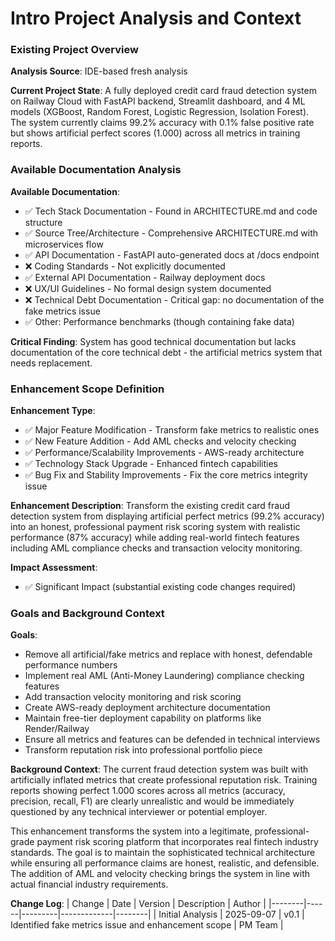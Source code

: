 # Intro Project Analysis and Context

### Existing Project Overview

**Analysis Source**: IDE-based fresh analysis

**Current Project State**: 
A fully deployed credit card fraud detection system on Railway Cloud with FastAPI backend, Streamlit dashboard, and 4 ML models (XGBoost, Random Forest, Logistic Regression, Isolation Forest). The system currently claims 99.2% accuracy with 0.1% false positive rate but shows artificial perfect scores (1.000) across all metrics in training reports.

### Available Documentation Analysis

**Available Documentation**:
- ✅ Tech Stack Documentation - Found in ARCHITECTURE.md and code structure
- ✅ Source Tree/Architecture - Comprehensive ARCHITECTURE.md with microservices flow
- ✅ API Documentation - FastAPI auto-generated docs at /docs endpoint
- ❌ Coding Standards - Not explicitly documented
- ✅ External API Documentation - Railway deployment docs
- ❌ UX/UI Guidelines - No formal design system documented
- ❌ Technical Debt Documentation - Critical gap: no documentation of the fake metrics issue
- ✅ Other: Performance benchmarks (though containing fake data)

**Critical Finding**: System has good technical documentation but lacks documentation of the core technical debt - the artificial metrics system that needs replacement.

### Enhancement Scope Definition

**Enhancement Type**:
- ✅ Major Feature Modification - Transform fake metrics to realistic ones
- ✅ New Feature Addition - Add AML checks and velocity checking
- ✅ Performance/Scalability Improvements - AWS-ready architecture
- ✅ Technology Stack Upgrade - Enhanced fintech capabilities
- ✅ Bug Fix and Stability Improvements - Fix the core metrics integrity issue

**Enhancement Description**: 
Transform the existing credit card fraud detection system from displaying artificial perfect metrics (99.2% accuracy) into an honest, professional payment risk scoring system with realistic performance (87% accuracy) while adding real-world fintech features including AML compliance checks and transaction velocity monitoring.

**Impact Assessment**: 
- ✅ Significant Impact (substantial existing code changes required)

### Goals and Background Context

**Goals**:
- Remove all artificial/fake metrics and replace with honest, defendable performance numbers
- Implement real AML (Anti-Money Laundering) compliance checking features
- Add transaction velocity monitoring and risk scoring
- Create AWS-ready deployment architecture documentation
- Maintain free-tier deployment capability on platforms like Render/Railway
- Ensure all metrics and features can be defended in technical interviews
- Transform reputation risk into professional portfolio piece

**Background Context**:
The current fraud detection system was built with artificially inflated metrics that create professional reputation risk. Training reports showing perfect 1.000 scores across all metrics (accuracy, precision, recall, F1) are clearly unrealistic and would be immediately questioned by any technical interviewer or potential employer. 

This enhancement transforms the system into a legitimate, professional-grade payment risk scoring platform that incorporates real fintech industry standards. The goal is to maintain the sophisticated technical architecture while ensuring all performance claims are honest, realistic, and defensible. The addition of AML and velocity checking brings the system in line with actual financial industry requirements.

**Change Log**:
| Change | Date | Version | Description | Author |
|--------|------|---------|-------------|--------|
| Initial Analysis | 2025-09-07 | v0.1 | Identified fake metrics issue and enhancement scope | PM Team |
